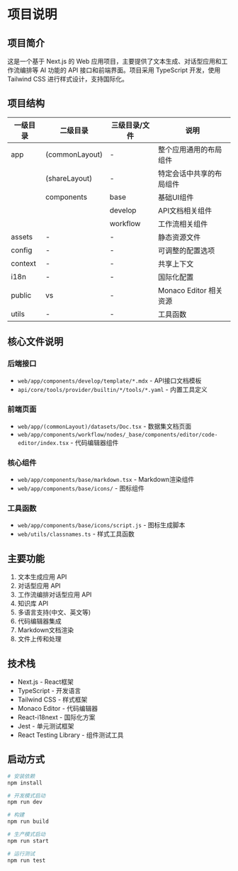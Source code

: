 # 项目说明

## 项目简介
这是一个基于 Next.js 的 Web 应用项目，主要提供了文本生成、对话型应用和工作流编排等 AI 功能的 API 接口和前端界面。项目采用 TypeScript 开发，使用 Tailwind CSS 进行样式设计，支持国际化。

## 项目结构
| 一级目录 | 二级目录 | 三级目录/文件 | 说明 |
|---------|----------|---------------|------|
| app | (commonLayout) | - | 整个应用通用的布局组件 |
| | (shareLayout) | - | 特定会话中共享的布局组件 |
| | components | base | 基础UI组件 |
| | | develop | API文档相关组件 |
| | | workflow | 工作流相关组件 |
| assets | - | - | 静态资源文件 |
| config | - | - | 可调整的配置选项 |
| context | - | - | 共享上下文 |
| i18n | - | - | 国际化配置 |
| public | vs | - | Monaco Editor 相关资源 |
| utils | - | - | 工具函数 |

## 核心文件说明

### 后端接口
- `web/app/components/develop/template/*.mdx` - API接口文档模板
- `api/core/tools/provider/builtin/*/tools/*.yaml` - 内置工具定义

### 前端页面
- `web/app/(commonLayout)/datasets/Doc.tsx` - 数据集文档页面
- `web/app/components/workflow/nodes/_base/components/editor/code-editor/index.tsx` - 代码编辑器组件

### 核心组件
- `web/app/components/base/markdown.tsx` - Markdown渲染组件
- `web/app/components/base/icons/` - 图标组件

### 工具函数
- `web/app/components/base/icons/script.js` - 图标生成脚本
- `web/utils/classnames.ts` - 样式工具函数

## 主要功能
1. 文本生成应用 API
2. 对话型应用 API
3. 工作流编排对话型应用 API
4. 知识库 API
5. 多语言支持(中文、英文等)
6. 代码编辑器集成
7. Markdown文档渲染
8. 文件上传和处理

## 技术栈
- Next.js - React框架
- TypeScript - 开发语言
- Tailwind CSS - 样式框架
- Monaco Editor - 代码编辑器
- React-i18next - 国际化方案
- Jest - 单元测试框架
- React Testing Library - 组件测试工具

## 启动方式
~~~bash
# 安装依赖
npm install

# 开发模式启动
npm run dev

# 构建
npm run build

# 生产模式启动
npm run start

# 运行测试
npm run test
~~~